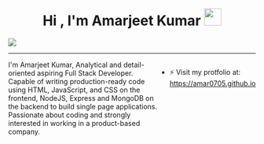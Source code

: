 
<h1 align="center">Hi , I'm Amarjeet Kumar <img src="https://media.giphy.com/media/hvRJCLFzcasrR4ia7z/giphy.gif" width="35"></h1>
<!--<div align="center">
<img src="https://user-images.githubusercontent.com/5713670/87202985-820dcb80-c2b6-11ea-9f56-7ec461c497c3.gif"/>
</div>-->
     <a href="#" align="center"><img src="https://readme-typing-svg.herokuapp.com?color=FFF&center=true&lines=1200%2B+Hours+of+Coding+Experience;Data+Structure;Algorithm;Full+Stack+Web+Developer"></img></a>
     <hr/> 
     <div style="display:flex;>
    <p align="center" style="max-width:40%; line-height:30px; color:blue">
I'm Amarjeet Kumar, Analytical and detail-oriented aspiring Full Stack Developer. Capable of writing production-ready code using HTML, JavaScript, and CSS on the frontend, NodeJS, Express and MongoDB on the backend to build single page applications. Passionate about coding and strongly interested in working in a product-based company.

</p>
     

- ⚡ Visit my protfolio at: https://amar0705.github.io


</div>

<!--
**amar0705/amar0705** is a ✨ _special_ ✨ repository because its `README.md` (this file) appears on your GitHub profile.

Here are some ideas to get you started:

- 🔭 I’m currently working on ...
- 🌱 I’m currently learning ...
- 👯 I’m looking to collaborate on ...
- 🤔 I’m looking for help with ...
- 💬 Ask me about ...
- 📫 How to reach me: ...
- 😄 Pronouns: ...
- ⚡ Fun fact: ...
-->
